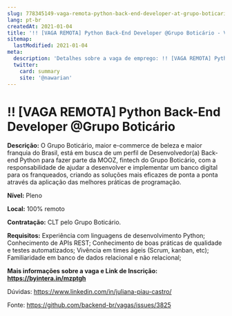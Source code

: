 ```yaml
---
slug: 778345149-vaga-remota-python-back-end-developer-at-grupo-boticario
lang: pt-br
createdAt: 2021-01-04
title: '!! [VAGA REMOTA] Python Back-End Developer @Grupo Boticário - Vaga de Emprego'
sitemap:
  lastModified: 2021-01-04
meta:
  description: 'Detalhes sobre a vaga de emprego: !! [VAGA REMOTA] Python Back-End Developer @Grupo Boticário'
  twitter:
    card: summary
    site: '@nawarian'
---
```


# !! [VAGA REMOTA] Python Back-End Developer @Grupo Boticário

**Descrição:** O Grupo Boticário, maior e-commerce de beleza e maior franquia do Brasil, está em busca de um perfil de Desenvolvedor(a) Back-end Python para fazer parte da MOOZ, fintech do Grupo Boticário, com a responsabilidade de ajudar a desenvolver e implementar um banco digital para os franqueados, criando as soluções mais eficazes de ponta a ponta através da aplicação das melhores práticas de programação.

**Nível:** Pleno

**Local:** 100% remoto

**Contratação:** CLT pelo Grupo Boticário.

**Requisitos:** 
Experiência com linguagens de desenvolvimento Python;
Conhecimento de APIs REST; 
Conhecimento de boas práticas de qualidade e testes automatizados;
Vivência em times ágeis (Scrum, kanban, etc);
Familiaridade em banco de dados relacional e não relacional;

**Mais informações sobre a vaga e Link de Inscrição: https://byintera.in/mzptgh**

Dúvidas: https://www.linkedin.com/in/juliana-piau-castro/

Fonte: https://github.com/backend-br/vagas/issues/3825